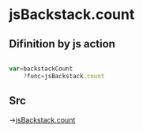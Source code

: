 # jsBackstack.count

## Difinition by js action

```js.js

var=backstackCount
	?func=jsBackstack.count

```

## Src

->[jsBackstack.count](https://github.com/puutaro/CommandClick/blob/master/app/src/main/java/com/puutaro/commandclick/fragment_lib/terminal_fragment/js_interface/system/JsBackstack.kt#L12)


